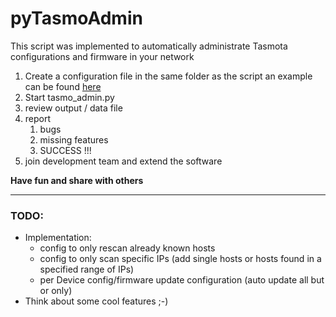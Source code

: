 # pyTasmoAdmin
This script was implemented to automatically administrate Tasmota configurations and firmware in your network

1. Create a configuration file in the same folder as the script an example can be found [here](config_example.json)
2. Start tasmo_admin.py
3. review output / data file
4. report
   1. bugs
   2. missing features
   3. SUCCESS !!!
5. join development team and extend the software

**Have fun and share with others**

---

### TODO:
- Implementation:
  - config to only rescan already known hosts
  - config to only scan specific IPs (add single hosts or hosts found in a specified range of IPs)
  - per Device config/firmware update configuration (auto update all but or only)
- Think about some cool features ;-)


